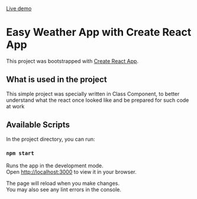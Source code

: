 [Live demo](https://bartek-wieckowski.github.io/react-class-weather-app/)

# Easy Weather App with Create React App

This project was bootstrapped with [Create React App](https://github.com/facebook/create-react-app).

## What is used in the project

This simple project was specially written in Class Component, to better understand what the react once looked like and be prepared for such code at work

## Available Scripts

In the project directory, you can run:

### `npm start`

Runs the app in the development mode.\
Open [http://localhost:3000](http://localhost:3000) to view it in your browser.

The page will reload when you make changes.\
You may also see any lint errors in the console.
